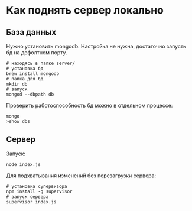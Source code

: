 # Как поднять сервер локально
## База данных
Нужно установить mongodb. Настройка не нужна, достаточно запусть бд на дефолтном порту.
```shell
# находясь в папке server/
# установка бд
brew install mongodb
# папка для бд
mkdir db
# запуск
mongod --dbpath db
```
Проверить работоспособность бд можно в отдельном процессе:
```shell
mongo
>show dbs
```

## Сервер
Запуск:
```shell
node index.js
```

Для подхватывания изменений без перезагрузки сервера:
```shell
# установка супервизора
npm install -g supervisor
# запуск сервера
supervisor index.js
```
